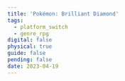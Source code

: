 ```yaml
---
title: 'Pokémon: Brilliant Diamond'
tags:
  - platform_switch
  - genre_rpg
digital: false
physical: true
guide: false
pending: false
date: 2023-04-19
---
```

